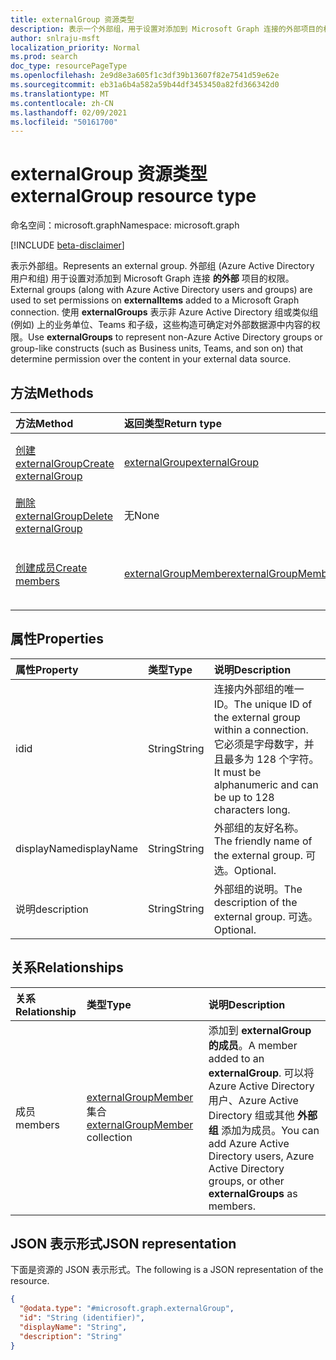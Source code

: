 ```yaml
---
title: externalGroup 资源类型
description: 表示一个外部组，用于设置对添加到 Microsoft Graph 连接的外部项目的权限。
author: snlraju-msft
localization_priority: Normal
ms.prod: search
doc_type: resourcePageType
ms.openlocfilehash: 2e9d8e3a605f1c3df39b13607f82e7541d59e62e
ms.sourcegitcommit: eb31a6b4a582a59b44df3453450a82fd366342d0
ms.translationtype: MT
ms.contentlocale: zh-CN
ms.lasthandoff: 02/09/2021
ms.locfileid: "50161700"
---
```

# <a name="externalgroup-resource-type"></a><span data-ttu-id="cd9f4-103">externalGroup 资源类型</span><span class="sxs-lookup"><span data-stu-id="cd9f4-103">externalGroup resource type</span></span>

<span data-ttu-id="cd9f4-104">命名空间：microsoft.graph</span><span class="sxs-lookup"><span data-stu-id="cd9f4-104">Namespace: microsoft.graph</span></span>

[!INCLUDE [beta-disclaimer](../../includes/beta-disclaimer.md)]

<span data-ttu-id="cd9f4-105">表示外部组。</span><span class="sxs-lookup"><span data-stu-id="cd9f4-105">Represents an external group.</span></span> <span data-ttu-id="cd9f4-106">外部组 (Azure Active Directory 用户和组) 用于设置对添加到 Microsoft Graph 连接 **的外部** 项目的权限。</span><span class="sxs-lookup"><span data-stu-id="cd9f4-106">External groups (along with Azure Active Directory users and groups) are used to set permissions on **externalItems** added to a Microsoft Graph connection.</span></span> <span data-ttu-id="cd9f4-107">使用 **externalGroups** 表示非 Azure Active Directory 组或类似组 (例如) 上的业务单位、Teams 和子级，这些构造可确定对外部数据源中内容的权限。</span><span class="sxs-lookup"><span data-stu-id="cd9f4-107">Use **externalGroups** to represent non-Azure Active Directory groups or group-like constructs (such as Business units, Teams, and son on) that determine permission over the content in your external data source.</span></span>

## <a name="methods"></a><span data-ttu-id="cd9f4-108">方法</span><span class="sxs-lookup"><span data-stu-id="cd9f4-108">Methods</span></span>

|<span data-ttu-id="cd9f4-109">方法</span><span class="sxs-lookup"><span data-stu-id="cd9f4-109">Method</span></span>|<span data-ttu-id="cd9f4-110">返回类型</span><span class="sxs-lookup"><span data-stu-id="cd9f4-110">Return type</span></span>|<span data-ttu-id="cd9f4-111">说明</span><span class="sxs-lookup"><span data-stu-id="cd9f4-111">Description</span></span>|
|:---|:---|:---|
|[<span data-ttu-id="cd9f4-112">创建 externalGroup</span><span class="sxs-lookup"><span data-stu-id="cd9f4-112">Create externalGroup</span></span>](../api/externalconnection-post-groups.md)|[<span data-ttu-id="cd9f4-113">externalGroup</span><span class="sxs-lookup"><span data-stu-id="cd9f4-113">externalGroup</span></span>](../resources/externalgroup.md)|<span data-ttu-id="cd9f4-114">创建新的 **externalGroup** 对象。</span><span class="sxs-lookup"><span data-stu-id="cd9f4-114">Create a new **externalGroup** object.</span></span>|
|[<span data-ttu-id="cd9f4-115">删除 externalGroup</span><span class="sxs-lookup"><span data-stu-id="cd9f4-115">Delete externalGroup</span></span>](../api/externalgroup-delete.md)|<span data-ttu-id="cd9f4-116">无</span><span class="sxs-lookup"><span data-stu-id="cd9f4-116">None</span></span>|<span data-ttu-id="cd9f4-117">删除 **externalGroup** 对象。</span><span class="sxs-lookup"><span data-stu-id="cd9f4-117">Delete an **externalGroup** object.</span></span>|
|[<span data-ttu-id="cd9f4-118">创建成员</span><span class="sxs-lookup"><span data-stu-id="cd9f4-118">Create members</span></span>](../api/externalgroup-post-members.md)|[<span data-ttu-id="cd9f4-119">externalGroupMember</span><span class="sxs-lookup"><span data-stu-id="cd9f4-119">externalGroupMember</span></span>](../resources/externalgroupmember.md)|<span data-ttu-id="cd9f4-120">创建新的 **externalGroupMember** 对象。</span><span class="sxs-lookup"><span data-stu-id="cd9f4-120">Create a new **externalGroupMember** object.</span></span>|

## <a name="properties"></a><span data-ttu-id="cd9f4-121">属性</span><span class="sxs-lookup"><span data-stu-id="cd9f4-121">Properties</span></span>

| <span data-ttu-id="cd9f4-122">属性</span><span class="sxs-lookup"><span data-stu-id="cd9f4-122">Property</span></span>    | <span data-ttu-id="cd9f4-123">类型</span><span class="sxs-lookup"><span data-stu-id="cd9f4-123">Type</span></span>   | <span data-ttu-id="cd9f4-124">说明</span><span class="sxs-lookup"><span data-stu-id="cd9f4-124">Description</span></span>                                                                                                              |
|:------------|:-------|:-------------------------------------------------------------------------------------------------------------------------|
| <span data-ttu-id="cd9f4-125">id</span><span class="sxs-lookup"><span data-stu-id="cd9f4-125">id</span></span>          | <span data-ttu-id="cd9f4-126">String</span><span class="sxs-lookup"><span data-stu-id="cd9f4-126">String</span></span> | <span data-ttu-id="cd9f4-127">连接内外部组的唯一 ID。</span><span class="sxs-lookup"><span data-stu-id="cd9f4-127">The unique ID of the external group within a connection.</span></span> <span data-ttu-id="cd9f4-128">它必须是字母数字，并且最多为 128 个字符。</span><span class="sxs-lookup"><span data-stu-id="cd9f4-128">It must be alphanumeric and can be up to 128 characters long.</span></span> |
| <span data-ttu-id="cd9f4-129">displayName</span><span class="sxs-lookup"><span data-stu-id="cd9f4-129">displayName</span></span> | <span data-ttu-id="cd9f4-130">String</span><span class="sxs-lookup"><span data-stu-id="cd9f4-130">String</span></span> | <span data-ttu-id="cd9f4-131">外部组的友好名称。</span><span class="sxs-lookup"><span data-stu-id="cd9f4-131">The friendly name of the external group.</span></span> <span data-ttu-id="cd9f4-132">可选。</span><span class="sxs-lookup"><span data-stu-id="cd9f4-132">Optional.</span></span>                                                                       |
| <span data-ttu-id="cd9f4-133">说明</span><span class="sxs-lookup"><span data-stu-id="cd9f4-133">description</span></span> | <span data-ttu-id="cd9f4-134">String</span><span class="sxs-lookup"><span data-stu-id="cd9f4-134">String</span></span> | <span data-ttu-id="cd9f4-135">外部组的说明。</span><span class="sxs-lookup"><span data-stu-id="cd9f4-135">The description of the external group.</span></span> <span data-ttu-id="cd9f4-136">可选。</span><span class="sxs-lookup"><span data-stu-id="cd9f4-136">Optional.</span></span>                                                                         

## <a name="relationships"></a><span data-ttu-id="cd9f4-137">关系</span><span class="sxs-lookup"><span data-stu-id="cd9f4-137">Relationships</span></span>

| <span data-ttu-id="cd9f4-138">关系</span><span class="sxs-lookup"><span data-stu-id="cd9f4-138">Relationship</span></span> | <span data-ttu-id="cd9f4-139">类型</span><span class="sxs-lookup"><span data-stu-id="cd9f4-139">Type</span></span>                                                                  | <span data-ttu-id="cd9f4-140">说明</span><span class="sxs-lookup"><span data-stu-id="cd9f4-140">Description</span></span>                                               |
|:-------------|:----------------------------------------------------------------------|:----------------------------------------------------------|
| <span data-ttu-id="cd9f4-141">成员</span><span class="sxs-lookup"><span data-stu-id="cd9f4-141">members</span></span>      | <span data-ttu-id="cd9f4-142">[externalGroupMember](../resources/externalgroupmember.md) 集合</span><span class="sxs-lookup"><span data-stu-id="cd9f4-142">[externalGroupMember](../resources/externalgroupmember.md) collection</span></span> | <span data-ttu-id="cd9f4-143">添加到 **externalGroup 的成员**。</span><span class="sxs-lookup"><span data-stu-id="cd9f4-143">A member added to an **externalGroup**.</span></span> <span data-ttu-id="cd9f4-144">可以将 Azure Active Directory 用户、Azure Active Directory 组或其他 **外部组** 添加为成员。</span><span class="sxs-lookup"><span data-stu-id="cd9f4-144">You can add Azure Active Directory users, Azure Active Directory groups, or other **externalGroups** as members.</span></span> |

## <a name="json-representation"></a><span data-ttu-id="cd9f4-145">JSON 表示形式</span><span class="sxs-lookup"><span data-stu-id="cd9f4-145">JSON representation</span></span>

<span data-ttu-id="cd9f4-146">下面是资源的 JSON 表示形式。</span><span class="sxs-lookup"><span data-stu-id="cd9f4-146">The following is a JSON representation of the resource.</span></span>
<!-- {
  "blockType": "resource",
  "keyProperty": "id",
  "@odata.type": "microsoft.graph.externalGroup",
  "openType": false
}
-->

``` json
{
  "@odata.type": "#microsoft.graph.externalGroup",
  "id": "String (identifier)",
  "displayName": "String",
  "description": "String"
}
```
